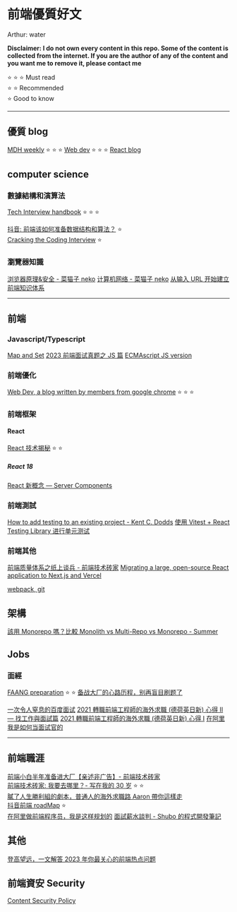 # 前端優質好文

Arthur: water

**Disclaimer: I do not own every content in this repo. Some of the content is collected from the internet. If you are the author of any of the content and you want me to remove it, please contact me**

:star: :star: :star: Must read  
:star: :star: Recommended  
:star: Good to know

---

## 優質 blog

[MDH weekly](https://mdhweekly.com/) :star: :star: :star:
[Web dev](https://web.dev/blog/) :star: :star: :star:
[React blog](https://react.dev/blog)

## computer science

### 數據結構和演算法

[Tech Interview handbook](https://www.techinterviewhandbook.org/) :star: :star: :star:

[抖音: 前端该如何准备数据结构和算法？](https://juejin.cn/post/6844903919722692621) :star:  
[Cracking the Coding Interview](<http://englishonlineclub.com/pdf/Cracking%20the%20Coding%20Interview%20-%20189%20Programming%20Questions%20and%20Solutions%20(6th%20Edition)%20[EnglishOnlineClub.com].pdf>) :star:

### 瀏覽器知識

[浏览器原理&安全 - 菜猫子 neko](https://juejin.cn/post/7168637354536599559)
[计算机网络 - 菜猫子 neko](https://juejin.cn/post/7166870049066582053)
[从输入 URL 开始建立前端知识体系](https://juejin.cn/post/6935232082482298911)

---

## 前端

### Javascript/Typescript

[Map and Set](https://www.builder.io/blog/maps#key-ordering)
[2023 前端面试真题之 JS 篇](https://juejin.cn/post/7202904269535887418)
[ECMAscript JS version](https://www.w3schools.com/js/js_versions.asp)

### 前端優化

[Web Dev, a blog written by members from google chrome](https://web.dev/) :star: :star: :star:

### 前端框架

#### React

[React 技术揭秘](https://react.iamkasong.com/) :star: :star:

##### React 18

[React 新概念 — Server Components](https://chentsulin.medium.com/react-%E6%96%B0%E6%A6%82%E5%BF%B5-server-components-d632f9a18463)

### 前端測試

[How to add testing to an existing project - Kent C. Dodds](https://kentcdodds.com/blog/how-to-add-testing-to-an-existing-project)
[使用 Vitest + React Testing Library 进行单元测试](https://juejin.cn/post/7202901118450434103)

### 前端其他

[前端质量体系之纸上谈兵 - 前端技术砖家](https://juejin.cn/post/7201696941330972727)
[Migrating a large, open-source React application to Next.js and Vercel](https://vercel.com/blog/migrating-a-large-open-source-react-application-to-next-js-and-vercel)

[webpack, git](https://juejin.cn/post/7196630860811075642)

## 架構

[該用 Monorepo 嗎？比較 Monolith vs Multi-Repo vs Monorepo - Summer](https://www.cythilya.tw/2023/01/28/monolith-vs-multi-repo-vs-mono-repo/)

## Jobs

### 面經

[FAANG preparation](https://www.reddit.com/r/Frontend/comments/sg3kmi/i_want_to_get_a_job_in_faang_company_as_a/) :star: :star:
[备战大厂的心路历程，别再盲目刷题了](https://juejin.cn/post/7140207926975266830)

[一次令人窒息的百度面试](https://juejin.cn/post/7178783712363708475)
[2021 轉職前端工程師的海外求職 (德荷英日新) 心得 II — 找工作與面試篇](https://www.explainthis.io/zh-hant/software-engineer-note/software-engineer-career/coding-bootcamp-and-career/part2)
[2021 轉職前端工程師的海外求職 (德荷英日新) 心得 I](https://www.explainthis.io/zh-hant/software-engineer-note/software-engineer-career/coding-bootcamp-and-career/part1)
[在阿里我是如何当面试官的](https://juejin.cn/post/6844904093425598471)

---

## 前端職涯

[前端小白半年准备进大厂【亲述非广告】- 前端技术砖家](https://juejin.cn/post/7139463200285835301)  
[前端技术砖家: 我要去哪里？- 写在我的 30 岁](https://juejin.cn/post/7118679740948430856) :star: :star:  
[膩了人生勝利組的劇本，普通人的海外求職路 Aaron 帶你這樣走](https://media.nexf.org/overseas-job-hunting-guide-for-people-02/)  
[抖音前端 roadMap](https://juejin.cn/post/6844903830887366670#heading-33) :star:  
[在阿里做前端程序员，我是这样规划的](https://juejin.cn/post/7132745736696889351)
[面試薪水談判 - Shubo 的程式開發筆記](https://shubo.io/salary-negotiation/)

## 其他

[登高望远，一文解答 2023 年你最关心的前端热点问题](https://juejin.cn/post/7194710741427945527)

## 前端資安 Security

[Content Security Policy](https://web.dev/csp/)
